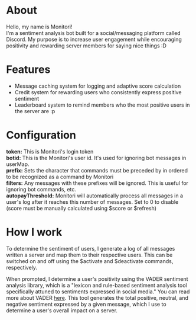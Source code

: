 # About
Hello, my name is Monitori! <br />
I'm a sentiment analysis bot built for a social/messaging platform called Discord. My purpose is to increase
user engagement while encouraging positivity and rewarding server members for saying nice things :D

# Features
* Message caching system for logging and adaptive score calculation
* Credit system for rewarding users who consistently express positive sentiment
* Leaderboard system to remind members who the most positive users in the server are :p

# Configuration
**token:** This is Monitori's login token <br />
**botid:** This is the Monitori's user id. It's used for ignoring bot messages in userMap. <br />
**prefix:** Sets the character that commands must be preceded by in ordered to be recognized as a command by Monitori <br />
**filters:** Any messages with these prefixes will be ignored. This is useful for ignoring bot commands, etc. <br />
**autopayThreshold:** Monitori will automatically process all messages in a user's log after it reaches this number of messages.
Set to 0 to disable (score must be manually calculated using $score or $refresh) <br />

# How I work 
To determine the sentiment of users, I generate a log of all messages written a server and map them to their 
respective users. This can be switched on and off using the $activate and $deactivate commands, respectively. 

When prompted, I determine a user's positivity using the VADER sentiment analysis library, which is a 
"lexicon and rule-based sentiment analysis tool specifically attuned to sentiments expressed in social media."
You can read more about VADER [here](http://comp.social.gatech.edu/papers/icwsm14.vader.hutto.pdf).
This tool generates the total positive, neutral, and negative sentiment expressed by a given message, which
I use to determine a user's overall impact on a server.